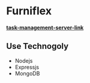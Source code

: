# **Furniflex**

[**task-management-server-link**
](https://tm-tool.onrender.com/)

## **Use Technogoly**

- Nodejs
- Expressjs
- MongoDB
